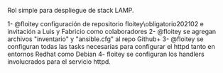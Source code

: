 Rol simple para despliegue de stack LAMP.

1- @floitey configuración de repositorio floitey\obligatorio202102 e invitación a Luis y Fabricio como colaboradores
2- @floitey se agregan archivos "inventario" y "ansible.cfg" al repo Github+
3- @floitey se configuran todas las tasks necesarias para configurar el httpd tanto en entornos Redhat como Debian
4- floitey se configuran los handlers involucrados para el servicio httpd.
